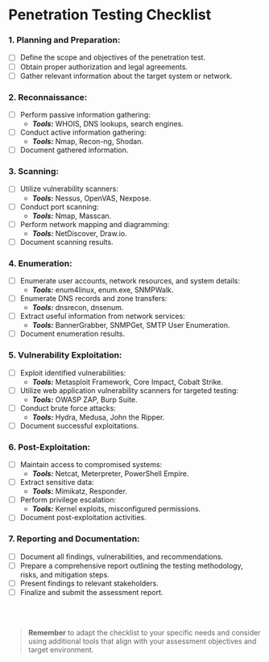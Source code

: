 # Penetration Testing Checklist

### 1. Planning and Preparation:

- [ ] Define the scope and objectives of the penetration test.
- [ ] Obtain proper authorization and legal agreements.
- [ ] Gather relevant information about the target system or network.

### 2. Reconnaissance:

- [ ] Perform passive information gathering:
  - **_Tools:_** WHOIS, DNS lookups, search engines.
- [ ] Conduct active information gathering:
  - **_Tools:_** Nmap, Recon-ng, Shodan.
- [ ] Document gathered information.

### 3. Scanning:

- [ ] Utilize vulnerability scanners:
  - **_Tools:_** Nessus, OpenVAS, Nexpose.
- [ ] Conduct port scanning:
  - **_Tools:_** Nmap, Masscan.
- [ ] Perform network mapping and diagramming:
  - **_Tools:_** NetDiscover, Draw.io.
- [ ] Document scanning results.

### 4. Enumeration:

- [ ] Enumerate user accounts, network resources, and system details:
  - **_Tools:_** enum4linux, enum.exe, SNMPWalk.
- [ ] Enumerate DNS records and zone transfers:
  - **_Tools:_** dnsrecon, dnsenum.
- [ ] Extract useful information from network services:
  - **_Tools:_** BannerGrabber, SNMPGet, SMTP User Enumeration.
- [ ] Document enumeration results.

### 5. Vulnerability Exploitation:

- [ ] Exploit identified vulnerabilities:
  - **_Tools:_** Metasploit Framework, Core Impact, Cobalt Strike.
- [ ] Utilize web application vulnerability scanners for targeted testing:
  - **_Tools:_** OWASP ZAP, Burp Suite.
- [ ] Conduct brute force attacks:
  - **_Tools:_** Hydra, Medusa, John the Ripper.
- [ ] Document successful exploitations.

### 6. Post-Exploitation:

- [ ] Maintain access to compromised systems:
  - **_Tools:_** Netcat, Meterpreter, PowerShell Empire.
- [ ] Extract sensitive data:
  - **_Tools:_** Mimikatz, Responder.
- [ ] Perform privilege escalation:
  - **_Tools:_** Kernel exploits, misconfigured permissions.
- [ ] Document post-exploitation activities.

### 7. Reporting and Documentation:

- [ ] Document all findings, vulnerabilities, and recommendations.
- [ ] Prepare a comprehensive report outlining the testing methodology, risks, and mitigation steps.
- [ ] Present findings to relevant stakeholders.
- [ ] Finalize and submit the assessment report.

</br>
</br>

> **Remember** to adapt the checklist to your specific needs and consider using additional tools that align with your assessment objectives and target environment.

